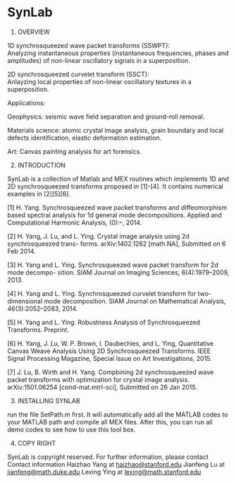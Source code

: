 # SynLab

1. OVERVIEW

1D synchrosqueezed wave packet transforms (SSWPT):    
Analyzing instantaneous properties (instantaneous frequencies, phases and amplitudes) of non-linear oscillatory signals in a superposition. 

2D synchrosqueezed curvelet transform (SSCT):     
Anlayzing local properties of non-linear oscillatory textures in a superposition. 

Applications:    

Geophysics:  seismic wave field separation and ground-roll removal.    

Materials science:  atomic crystal image analysis, grain boundary and local defects identification, elastic deformation estimation.    

Art:  Canvas painting analysis for art forensics.

2. INTRODUCTION

SynLab is a collection of Matlab and MEX routines which implements 1D and 2D synchrosqueezed transforms proposed in [1]-[4]. It contains numerical examples in [2][5][6].

[1] H. Yang. Synchrosqueezed wave packet transforms and diffeomorphism based spectral analysis for 1d general mode decompositions. Applied and Computational Harmonic Analysis, (0):–, 2014.

[2] H. Yang, J. Lu, and L. Ying. Crystal image analysis using 2d synchrosqueezed trans- forms. arXiv:1402.1262 [math.NA], Submitted on 6 Feb 2014.

[3] H. Yang and L. Ying. Synchrosqueezed wave packet transform for 2d mode decompo- sition. SIAM Journal on Imaging Sciences, 6(4):1979–2009, 2013.

[4] H. Yang and L. Ying. Synchrosqueezed curvelet transform for two-dimensional mode decomposition. SIAM Journal on Mathematical Analysis, 46(3):2052–2083, 2014.

[5] H. Yang and L. Ying. Robustness Analysis of Synchrosqueezed Transforms. Preprint.

[6] H. Yang, J. Lu, W. P. Brown, I. Daubechies, and L. Ying, Quantitative Canvas Weave Analysis Using 2D Synchrosqueezed Transforms. IEEE Signal Processing Magazine, Special Issue on Art Investigations, 2015. 

[7] J. Lu, B. Wirth and H. Yang. Compbining 2d synchrosqueezed wave packet transforms with optimization for crystal image analysis. arXiv:1501.06254 [cond-mat.mtrl-sci], Submitted on 26 Jan 2015.

3. INSTALLING SYNLAB

run the file SetPath.m first. It will automatically add all the MATLAB codes to your MATLAB path and compile all MEX files. After this, you can run all demo codes to see how to use this tool box.

4. COPY RIGHT

SynLab is copyright reserved. For further information, please contact 
Contact information
Haizhao Yang at haizhao@stanford.edu
Jianfeng Lu at jianfeng@math.duke.edu
Lexing Ying at lexing@math.stanford.edu